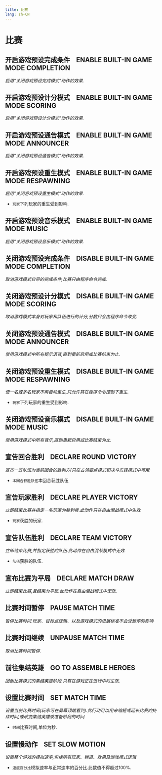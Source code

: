 ```yaml
---
title: 比赛
lang: zh-CN
---
```


# 比赛



## 开启游戏预设完成条件    ENABLE BUILT-IN GAME MODE COMPLETION

_启用"关闭游戏预设完成模式"动作的效果._



## 开启游戏预设计分模式    ENABLE BUILT-IN GAME MODE SCORING

_启用"关闭游戏预设计分模式"动作的效果._



## 开启游戏预设通告模式    ENABLE BUILT-IN GAME MODE ANNOUNCER

_启用"关闭游戏预设通告模式"动作的效果._



## 开启游戏预设重生模式    ENABLE BUILT-IN GAME MODE RESPAWNING

_启用"关闭游戏预设重生模式"动作的效果._

- `玩家`下列玩家的重生受到影响.



## 开启游戏预设音乐模式    ENABLE BUILT-IN GAME MODE MUSIC

_启用"关闭游戏预设音乐模式"动作的效果._



## 关闭游戏预设完成条件    DISABLE BUILT-IN GAME MODE COMPLETION

_取消游戏模式自带的完成条件,比赛只由程序命令完成._



## 关闭游戏预设计分模式    DISABLE BUILT-IN GAME MODE SCORING

_取消游戏模式本身对玩家和队伍进行的计分,分数只会由程序命令改变._



## 关闭游戏预设通告模式    DISABLE BUILT-IN GAME MODE ANNOUNCER

_禁用游戏模式中所有提示语音,直到重新启用或比赛结束为止._



## 关闭游戏预设重生模式    DISABLE BUILT-IN GAME MODE RESPAWNING

_使一名或多名玩家不再自动重生,只允许其在程序命令控制下重生._

- `玩家`下列玩家的重生受到影响.



## 关闭游戏预设音乐模式    DISABLE BUILT-IN GAME MODE MUSIC

_禁用游戏模式中所有音乐,直到重新启用或比赛结束为止._



## 宣告回合胜利    DECLARE ROUND VICTORY

_宣布一支队伍为当前回合的胜利方(只在占领要点模式和决斗先锋模式中可用._

- `本回合获胜队伍`本回合获胜队伍



## 宣告玩家胜利    DECLARE PLAYER VICTORY

_立即结束比赛并指定一名玩家为胜利者.此动作只在自由混战模式中生效._

- `玩家`获胜的玩家.



## 宣告队伍胜利    DECLARE TEAM VICTORY

_立即结束比赛,并指定获胜的队伍.此动作在自由混战模式中无效._

- `队伍`获胜的队伍.



## 宣布比赛为平局    DECLARE MATCH DRAW

_立即结束比赛,且结果为平局.此动作在自由混战模式中无效._



## 比赛时间暂停    PAUSE MATCH TIME

_暂停比赛时间.玩家、目标点逻辑、以及游戏模式的进展标准不会受暂停的影响_



## 比赛时间继续    UNPAUSE MATCH TIME

_取消比赛时间暂停._



## 前往集结英雄    GO TO ASSEMBLE HEROES

_回到比赛模式的集结英雄阶段.只有在游戏正在进行中时生效._



## 设置比赛时间    SET MATCH TIME

_设置当前比赛时间(玩家可在屏幕顶端看到).此行动可以用来缩短或延长比赛的持续时间,或改变集结英雄或准备阶段的时间._

- `时间`比赛时间,单位为秒.



## 设置慢动作    SET SLOW MOTION

_设置整个游戏的模拟速率,包括所有玩家、弹道、效果及游戏模式逻辑_

- `速度百分比`模拟速率与正常速率的百分比.此数值不得超过100%.
